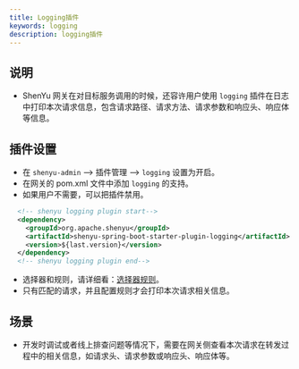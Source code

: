 ```yaml
---
title: Logging插件
keywords: logging
description: logging插件
---
```


## 说明

* ShenYu 网关在对目标服务调用的时候，还容许用户使用 `logging` 插件在日志中打印本次请求信息，包含请求路径、请求方法、请求参数和响应头、响应体等信息。

## 插件设置

* 在 `shenyu-admin` --> 插件管理 --> `logging` 设置为开启。
* 在网关的 pom.xml 文件中添加 `logging` 的支持。
* 如果用户不需要，可以把插件禁用。

```xml
  <!-- shenyu logging plugin start-->
  <dependency>
    <groupId>org.apache.shenyu</groupId>
    <artifactId>shenyu-spring-boot-starter-plugin-logging</artifactId>
    <version>${last.version}</version>
  </dependency>
  <!-- shenyu logging plugin end-->
```

* 选择器和规则，请详细看：[选择器规则](../selector-and-rule)。
* 只有匹配的请求，并且配置规则才会打印本次请求相关信息。

## 场景

* 开发时调试或者线上排查问题等情况下，需要在网关侧查看本次请求在转发过程中的相关信息，如请求头、请求参数或响应头、响应体等。
